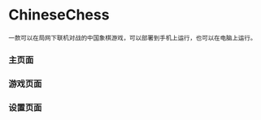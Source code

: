 # ChineseChess
    一款可以在局网下联机对战的中国象棋游戏，可以部署到手机上运行，也可以在电脑上运行。
    
### 主页面

### 游戏页面

### 设置页面
    
    
